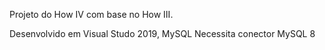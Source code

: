 Projeto do How IV com base no How III.

Desenvolvido em Visual Studo 2019, MySQL Necessita conector MySQL 8
